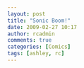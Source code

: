 ```yaml
---
layout: post
title: "Sonic Boom!"
date: 2009-02-27 10:17
author: rcadmin
comments: true
categories: [Comics]
tags: [ashley, rc]
---
```

<a href="http://bitsmack.com/wp/2009/02/27/sonic-boom/"><img src="http://dl.bitsmack.com/uploads/2009/02/20090227.jpg" alt="" title="Flawless Victory" class="alignnone size-full wp-image-1584" /></a>
